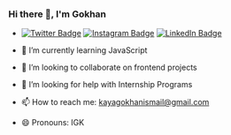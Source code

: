 ### Hi there 👋, I'm Gokhan

- [![Twitter Badge](https://img.shields.io/badge/-Twitter-1DA1F2?style=flat-quare&labelColor=1DA1F2&logo=twitter&logoColor=white&link=link)](https://twitter.com/igkaya58) [![Instagram Badge](https://img.shields.io/badge/-Instagram-C13584?style=flat-quare&labelColor=C13584&logo=instagram&logoColor=white&link=link)](https://instagram.com/igokhankaya) [![LinkedIn Badge](https://img.shields.io/badge/-Linkedin-C13584?style=flat-quare&labelColor=C13584&logo=linkedin&logoColor=white&link=link)](https://linkedin.com/igokhankaya) 

- 🌱 I’m currently learning JavaScript
- 👯 I’m looking to collaborate on frontend projects
- 🤔 I’m looking for help with Internship Programs
- 📫 How to reach me: kayagokhanismail@gmail.com
- 😄 Pronouns: IGK

